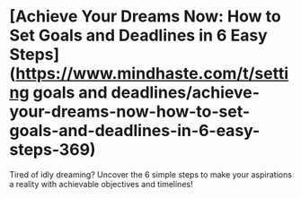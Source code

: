 
# [Achieve Your Dreams Now: How to Set Goals and Deadlines in 6 Easy Steps](https://www.mindhaste.com/t/setting goals and deadlines/achieve-your-dreams-now-how-to-set-goals-and-deadlines-in-6-easy-steps-369)

Tired of idly dreaming? Uncover the 6 simple steps to make your aspirations a reality with achievable objectives and timelines!
    